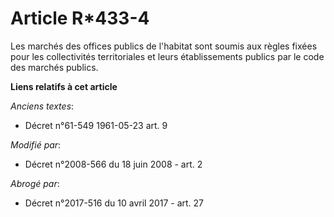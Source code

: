 # Article R*433-4

Les marchés des offices publics de l'habitat sont soumis aux règles fixées pour les collectivités territoriales et leurs
établissements publics par le code des marchés publics.

**Liens relatifs à cet article**

_Anciens textes_:

  - Décret n°61-549 1961-05-23 art. 9

_Modifié par_:

  - Décret n°2008-566 du 18 juin 2008 - art. 2

_Abrogé par_:

  - Décret n°2017-516 du 10 avril 2017 - art. 27
